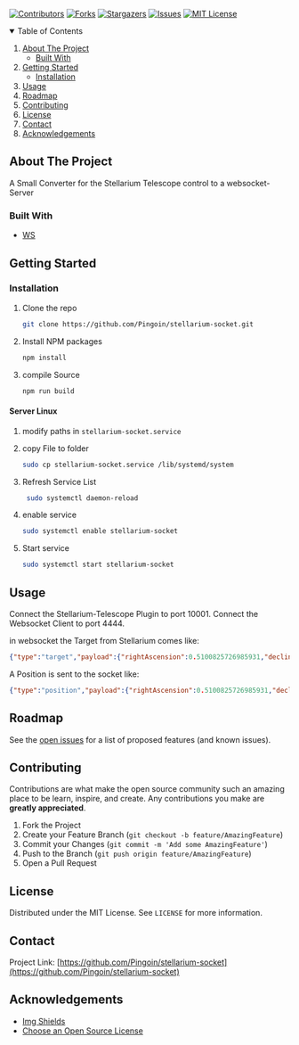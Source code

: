 <!-- PROJECT SHIELDS -->
[![Contributors][contributors-shield]][contributors-url]
[![Forks][forks-shield]][forks-url]
[![Stargazers][stars-shield]][stars-url]
[![Issues][issues-shield]][issues-url]
[![MIT License][license-shield]][license-url]

<!-- TABLE OF CONTENTS -->
<details open="open">
  <summary>Table of Contents</summary>
  <ol>
    <li>
      <a href="#about-the-project">About The Project</a>
      <ul>
        <li><a href="#built-with">Built With</a></li>
      </ul>
    </li>
    <li>
      <a href="#getting-started">Getting Started</a>
      <ul>
        <li><a href="#installation">Installation</a></li>
      </ul>
    </li>
    <li><a href="#usage">Usage</a></li>
    <li><a href="#roadmap">Roadmap</a></li>
    <li><a href="#contributing">Contributing</a></li>
    <li><a href="#license">License</a></li>
    <li><a href="#contact">Contact</a></li>
    <li><a href="#acknowledgements">Acknowledgements</a></li>
  </ol>
</details>



<!-- ABOUT THE PROJECT -->
## About The Project

A Small Converter for the Stellarium Telescope control to a websocket-Server

### Built With

* [WS](https://github.com/websockets/ws)




<!-- GETTING STARTED -->
## Getting Started

### Installation

1. Clone the repo
   ```sh
   git clone https://github.com/Pingoin/stellarium-socket.git
   ```
2. Install NPM packages
   ```sh
   npm install
   ```
3. compile Source
   ```sh
   npm run build
   ```
#### Server Linux

1. modify paths in ``` stellarium-socket.service ```

2. copy File to folder
   ```sh
   sudo cp stellarium-socket.service /lib/systemd/system
   ```

3. Refresh Service List
   ```sh
    sudo systemctl daemon-reload
   ```
4. enable service

    ```sh
    sudo systemctl enable stellarium-socket
    ```

5. Start service

    ```sh
    sudo systemctl start stellarium-socket
    ```


<!-- USAGE EXAMPLES -->
## Usage

Connect the Stellarium-Telescope Plugin to port 10001.
Connect the Websocket Client to port 4444.

in websocket the Target from Stellarium comes like:

``` JSON
{"type":"target","payload":{"rightAscension":0.5100825726985931,"declination":-2.441045818850398}}
```

A Position is sent to the socket like:


``` JSON
{"type":"position","payload":{"rightAscension":0.5100825726985931,"declination":-2.441045818850398}}
```


<!-- ROADMAP -->
## Roadmap

See the [open issues](https://github.com/Pingoin/stellarium-socket/issues) for a list of proposed features (and known issues).



<!-- CONTRIBUTING -->
## Contributing

Contributions are what make the open source community such an amazing place to be learn, inspire, and create. Any contributions you make are **greatly appreciated**.

1. Fork the Project
2. Create your Feature Branch (`git checkout -b feature/AmazingFeature`)
3. Commit your Changes (`git commit -m 'Add some AmazingFeature'`)
4. Push to the Branch (`git push origin feature/AmazingFeature`)
5. Open a Pull Request



<!-- LICENSE -->
## License

Distributed under the MIT License. See `LICENSE` for more information.



<!-- CONTACT -->
## Contact

Project Link: [https://github.com/Pingoin/stellarium-socket](https://github.com/Pingoin/stellarium-socket)



<!-- ACKNOWLEDGEMENTS -->
## Acknowledgements

* [Img Shields](https://shields.io)
* [Choose an Open Source License](https://choosealicense.com)

<!-- MARKDOWN LINKS & IMAGES -->
<!-- https://www.markdownguide.org/basic-syntax/#reference-style-links -->
[contributors-shield]: https://img.shields.io/github/contributors/Pingoin/stellarium-socket.svg?style=for-the-badge
[contributors-url]: https://github.com/Pingoin/stellarium-socket/graphs/contributors
[forks-shield]: https://img.shields.io/github/forks/Pingoin/stellarium-socket.svg?style=for-the-badge
[forks-url]: https://github.com/Pingoin/stellarium-socket/network/members
[stars-shield]: https://img.shields.io/github/stars/Pingoin/stellarium-socket.svg?style=for-the-badge
[stars-url]: https://github.com/Pingoin/stellarium-socket/stargazers
[issues-shield]: https://img.shields.io/github/issues/Pingoin/stellarium-socket.svg?style=for-the-badge
[issues-url]: https://github.com/Pingoin/stellarium-socket/issues
[license-shield]: https://img.shields.io/github/license/Pingoin/stellarium-socket?style=for-the-badge
[license-url]: https://github.com/Pingoin/stellarium-socket/blob/master/LICENSE.txt